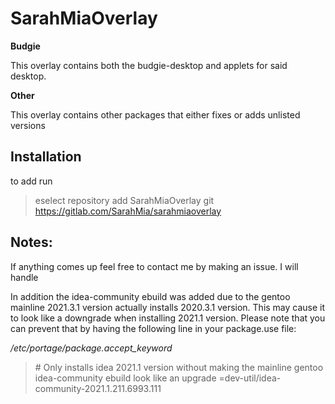 # SarahMiaOverlay

**Budgie**

This overlay contains both the budgie-desktop and applets for said desktop.

**Other**

This overlay contains other packages that either fixes or adds unlisted versions

## Installation

to add run

> eselect repository add SarahMiaOverlay git https://gitlab.com/SarahMia/sarahmiaoverlay

## Notes:

If anything comes up feel free to contact me by making an issue. I will handle 

In addition the idea-community ebuild was added due to the gentoo mainline 2021.3.1 version actually installs 2020.3.1 version. This may cause it to look like a downgrade when installing 2021.1 version. Please note that you can prevent that by having the following line in your package.use file:

*/etc/portage/package.accept_keyword*
> \# Only installs idea 2021.1 version without making the mainline gentoo idea-community ebuild look like an upgrade
> =dev-util/idea-community-2021.1.211.6993.111
